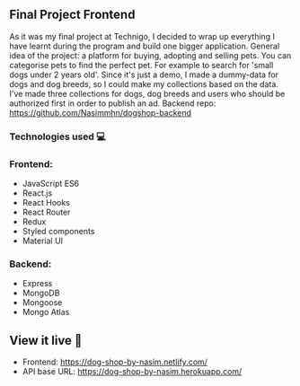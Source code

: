 ## Final Project Frontend

As it was my final project at Technigo, I decided to wrap up everything I have learnt during the program and build one bigger application. General idea of the project: a platform for buying, adopting and selling pets. You can categorise pets to find the perfect pet. For example to search for 'small dogs under 2 years old'. Since it's just a demo, I made a dummy-data for dogs and dog breeds, so I could make my collections based on the data. I've made three collections for dogs, dog breeds and users who should be authorized first in order to publish an ad. Backend repo: https://github.com/Nasimmhn/dogshop-backend

### Technologies used 💻


### Frontend:
* JavaScript ES6
* React.js
* React Hooks
* React Router
* Redux
* Styled components
* Material UI


### Backend:
* Express
* MongoDB
* Mongoose
* Mongo Atlas

## View it live 🎯
* Frontend: https://dog-shop-by-nasim.netlify.com/
* API base URL: https://dog-shop-by-nasim.herokuapp.com/
